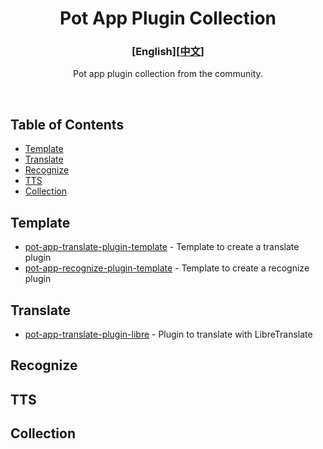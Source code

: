 <div align="center">
<h1>Pot App Plugin Collection</h1>

<h3>[English][<a href='./README_CN.md'>中文</a>]</h3>

Pot app plugin collection from the community.

<br />

</div>

## Table of Contents

- [Template](#template)
- [Translate](#translate)
- [Recognize](#recognize)
- [TTS](#tts)
- [Collection](#collection)

## Template

- [pot-app-translate-plugin-template](https://github.com/pot-app/pot-app-translate-plugin-template) - Template to create a translate plugin
- [pot-app-recognize-plugin-template](https://github.com/pot-app/pot-app-recognize-plugin-template) - Template to create a recognize plugin

## Translate

- [pot-app-translate-plugin-libre](https://github.com/Integral-Tech/pot-app-translate-plugin-libre) - Plugin to translate with LibreTranslate

## Recognize

## TTS

## Collection
